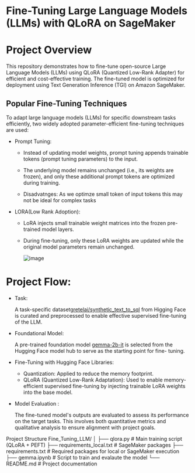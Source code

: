 
  # Fine-Tuning Large Language Models (LLMs) with QLoRA on SageMaker

# Project Overview
This repository demonstrates how to fine-tune open-source Large Language Models (LLMs) using QLoRA (Quantized Low-Rank Adapter) for efficient and cost-effective training. The fine-tuned model is optimized for deployment using Text Generation Inference (TGI) on Amazon SageMaker.

## Popular Fine-Tuning Techniques
To adapt large language models (LLMs) for specific downstream tasks efficiently, two widely adopted parameter-efficient fine-tuning techniques are used:
  * Prompt Tuning:

     * Instead of updating model weights, prompt tuning appends trainable tokens (prompt tuning parameters) to the input.

     * The underlying model remains unchanged (i.e., its weights are frozen), and only these additional prompt tokens are optimized during training.
     * Disadvatnges: As we optimze small token of input tokens this may not be ideal for complex tasks

* LORA(Low Rank Adoption):

  * LoRA injects small trainable weight matrices into the frozen pre-trained model layers.
  * During fine-tuning, only these LoRA weights are updated while the original model parameters remain unchanged.
 
    ![image](https://github.com/user-attachments/assets/e54c6c49-dd09-423d-a02e-3b9d0fd02f22)
    
# Project Flow:

* Task:

  A task-specific dataset[gretelai/synthetic_text_to_sql](https://huggingface.co/datasets/gretelai/synthetic_text_to_sql) from Higging Face is curated and preprocessed to 
  enable effective supervised fine-tuning of the LLM.

* Foundational Model:

   A pre-trained foundation model [gemma-2b-it](https://huggingface.co/google/gemma-2b-it) is selected from the Hugging Face model hub to serve as the starting point for 
 fine- tuning.

* Fine-Tuning with Hugging Face Libraries:
   * Quantization: Applied to reduce the memory footprint.
   * QLoRA (Quantized Low-Rank Adaptation): Used to enable memory-efficient supervised fine-tuning by injecting trainable LoRA weights into the base model.
* Model Evaluation :

   The fine-tuned model's outputs are evaluated to assess its performance on the target tasks. This involves both quantitative metrics and qualitative analysis to ensure 
   alignment with project goals.

Project Structure
Fine_Tuning_LLM/
│
├── qlora.py                 # Main training script (QLoRA + PEFT)
├── requirements_local.txt   # SageMaker packages
├── requirements.txt         # Required packages for local or SageMaker execution
├── gemma.ipynb              # Script to train and evalaute the model
└── README.md                # Project documentation
